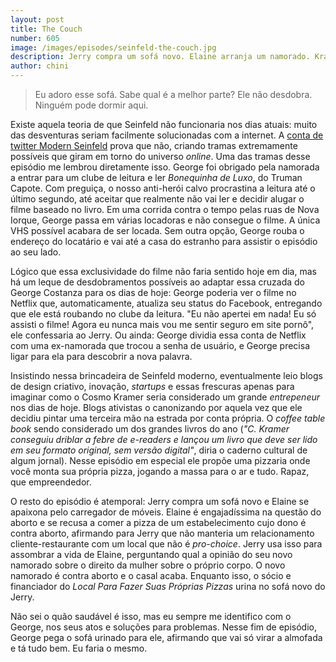 ```yaml
---
layout: post
title: The Couch
number: 605
image: /images/episodes/seinfeld-the-couch.jpg
description: Jerry compra um sofá novo. Elaine arranja um namorado. Kramer consegue financiamento para seu restaurante. George entre em um clube de leitura.
author: chini
---
```


> Eu adoro esse sofá. Sabe qual é a melhor parte? Ele não desdobra. Ninguém pode dormir aqui.

Existe aquela teoria de que Seinfeld não funcionaria nos dias atuais: muito das desventuras seriam facilmente solucionadas com a internet. A [conta de twitter Modern Seinfeld](http://twitter.com/SeinfeldToday) prova que não, criando tramas extremamente possíveis que giram em torno do universo *online*. Uma das tramas desse episódio me lembrou diretamente isso. George foi obrigado pela namorada a entrar para um clube de leitura e ler *Bonequinha de Luxo*, do Truman Capote. Com preguiça, o nosso anti-herói calvo procrastina a leitura até o último segundo, até aceitar que realmente não vai ler e decidir alugar o filme baseado no livro. Em uma corrida contra o tempo pelas ruas de Nova Iorque, George passa em várias locadoras e não consegue o filme. A única VHS possível acabara de ser locada. Sem outra opção, George rouba o endereço do locatário e vai até a casa do estranho para assistir o episódio ao seu lado.

Lógico que essa exclusividade do filme não faria sentido hoje em dia, mas há um leque de desdobramentos possíveis ao adaptar essa cruzada do George Costanza para os dias de hoje: George poderia ver o filme no Netflix que, automaticamente, atualiza seu status do Facebook, entregando que ele está roubando no clube da leitura. "Eu não apertei em nada! Eu só assisti o filme! Agora eu nunca mais vou me sentir seguro em site pornô", ele confessaria ao Jerry. Ou ainda: George dividia essa conta de Netflix com uma ex-namorada que trocou a senha de usuário, e George precisa ligar para ela para descobrir a nova palavra. 

Insistindo nessa brincadeira de Seinfeld moderno, eventualmente leio blogs de design criativo, inovação, *startups* e essas frescuras apenas para imaginar como o Cosmo Kramer seria considerado um grande *entrepeneur* nos dias de hoje. Blogs ativistas o canonizando por aquela vez que ele decidiu pintar uma terceira mão na estrada por conta própria. O *coffee table book* sendo considerado um dos grandes livros do ano (*"C. Kramer conseguiu driblar a febre de e-readers e lançou um livro que deve ser lido em seu formato original, sem versão digital"*, diria o caderno cultural de algum jornal). Nesse episódio em especial ele propõe uma pizzaria onde você monta sua própria pizza, jogando a massa para o ar e tudo. Rapaz, que empreendedor. 

O resto do episódio é atemporal: Jerry compra um sofá novo e Elaine se apaixona pelo carregador de móveis. Elaine é engajadíssima na questão do aborto e se recusa a comer a pizza de um estabelecimento cujo dono é contra aborto, afirmando para Jerry que não manteria um relacionamento cliente-restaurante com um local que não é *pro-choice*. Jerry usa isso para assombrar a vida de Elaine, perguntando qual a opinião do seu novo namorado sobre o direito da mulher sobre o próprio corpo. O novo namorado é contra aborto e o casal acaba. Enquanto isso, o sócio e financiador do *Local Para Fazer Suas Próprias Pizzas* urina no sofá novo do Jerry.

Não sei o quão saudável é isso, mas eu sempre me identifico com o George, nos seus atos e soluções para problemas. Nesse fim de episódio, George pega o sofá urinado para ele, afirmando que vai só virar a almofada e tá tudo bem. Eu faria o mesmo.